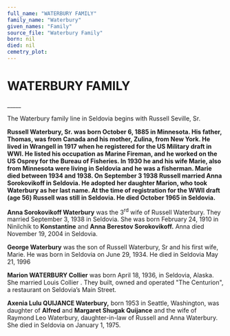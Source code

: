 ```yaml
---
full_name: "WATERBURY FAMILY"
family_name: "Waterbury"
given_names: "Family"
source_file: "Waterbury Family"
born: nil
died: nil
cemetry_plot: 
---
```

# WATERBURY FAMILY

\_\_\_\_\_

The Waterbury family line in Seldovia begins with Russell Seville, Sr.

**Russell Waterbury, Sr. was born October 6, 1885 in Minnesota. His
father, Thomas, was from Canada and his mother, Zulina, from New York.
He lived in Wrangell in 1917 when he registered for the US Military
draft in WWI. He listed his occupation as Marine Fireman, and he worked
on the US Osprey for the Bureau of Fisheries. In 1930 he and his wife
Marie, also from Minnesota were living in Seldovia and he was a
fisherman. Marie died between 1934 and 1938. On September 3 1938 Russell
married Anna Sorokovikoff in Seldovia. He adopted her daughter Marion,
who took Waterbury as her last name. At the time of registration for the
WWII draft (age 56) Russell was still in Seldovia. He died October 1965
in Seldovia.**

**Anna Sorokovikoff Waterbury** was the 3<sup>rd</sup> wife of Russell
Waterbury. They married September 3, 1938 in Seldovia. She was born
February 24, 1910 in Ninilchik to **Konstantine** and **Anna Berestov
Sorokovikoff.** Anna died November 19, 2004 in Seldovia.

**George Waterbury** was the son of Russell Waterbury, Sr and his first
wife, Marie. He was born in Seldovia on June 29, 1934. He died in
Seldovia May 21, 1996

**Marion WATERBURY Collier** was born April 18, 1936, in Seldovia,
Alaska. She married Louis Collier . They built, owned and operated "The
Centurion", a restaurant on Seldovia’s Main Street.

**Axenia Lulu QUIJANCE Waterbury,** born 1953 in Seattle, Washington,
was daughter of **Alfred** and **Margaret Shugak Quijance** and the wife
of Raymond Leo Waterbury, daughter-in-law of Russell and Anna Waterbury.
She died in Seldovia on January 1, 1975.
